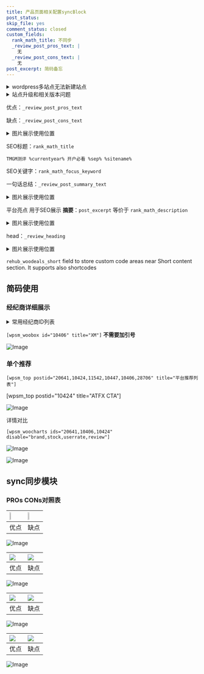 ```yaml
---
title: 产品页面相关配置syncBlock
post_status: 
skip_file: yes
comment_status: closed
custom_fields:
  rank_math_title: 不同步
  _review_post_pros_text: |
    无
  _review_post_cons_text: |
    无
post_excerpt: 简码备忘
---
```

<details><summary>wordpress多站点无法新建站点</summary>

<li>和报错需要清理cookies一样的原因</li>
<li>wp-config.php里面<code>define( 'SUBDOMAIN_INSTALL', false );//子域名安装</code></li>
<li>新建子站点是用<code>define( 'SUBDOMAIN_INSTALL', true);//子域名安装</code> 完成以后，改成<code>false</code></li>
</details>

<details><summary>站点升级和相关版本问题</summary>

<p>wordpress：5.9.9
woocommerce：7.5.1
出现问题的地方：主题选项里面>><strong>Product layout >>compact style</strong></p>
<p>如何出现没有用过的字段 导致无法保存。先导出配置 然后进行修改，后面再次恢复即可。</p>
<p>出现部分字段无法显示时，需要返回默认布局后，对产品进行保存就好了。</p>
<p></p>
</details>

优点：`_review_post_pros_text`

缺点：`_review_post_cons_text`

<details><summary>图片展示使用位置</summary>

<img src="https://prod-files-secure.s3.us-west-2.amazonaws.com/39ed1227-6d7d-4570-be36-9ccd4a2c4241/f51d3d83-55d4-4bdf-9604-f37ec77ab556/Untitled.png?X-Amz-Algorithm=AWS4-HMAC-SHA256&X-Amz-Content-Sha256=UNSIGNED-PAYLOAD&X-Amz-Credential=ASIAZI2LB466T6XTUAS7%2F20250525%2Fus-west-2%2Fs3%2Faws4_request&X-Amz-Date=20250525T045520Z&X-Amz-Expires=3600&X-Amz-Security-Token=IQoJb3JpZ2luX2VjEFwaCXVzLXdlc3QtMiJHMEUCIHGFgNE3%2FanOHTeUzpCH%2B2FrGkvnQXOtCOJJ0iy%2B%2FM2LAiEAsGsDfBhyQLYHIhmiRiisnRogDKw47YJGB5W%2FTLozYwMq%2FwMIJRAAGgw2Mzc0MjMxODM4MDUiDJynWL56jzt1mDILmircA%2FpBL%2BQD%2BhbeZri22nMo3qf70tg18XofM%2FVZbCzLyjupacV%2BXH9mH79QSqAvOZUaezXMCFj011QNEZv4Tf3nNsPVXeo8qyFBpVxF%2BClj4LRBfK%2BAXcoOjoMhwSEfuUrlE7eENmyofMCxN94jV%2FRr71XTEerlpMhuZM%2BEZ2sxew7%2FwYjVezfmzJtOIu0NLLMDOsdJlDwEBEOI56%2B1T98BzTrE4OzfEnqxwlyc76jSfbJHaHeCMUPI%2B7tNm5JvPAi8M%2BgTH5uMd9EqpPtfDkQBXY0JlCw%2B%2Fp4c92Vfr2dX2qjs2apW2OqtkstsFAUzOLocF0E4UlzZ1f9ch189%2BWU%2FV89aNLsaikLPSXoGGi5CRdRVINrzi8aEfl%2BjWyuqIb7MSwCUYzzNsrrUWj06Xx0bbhF6WiQ3kRLDNb9XOOvdMuhH%2Bs2c0a8vLFy4mgLiZVhmqKGFwGQ1%2FnrYH5LoXIU395ebD%2FPCRjm5Wi1irlx%2FVakC2H9HO0kSwNgZFM7HfIg3Z258h61Qn4O1wYk0GOVt6bNd6FrBfzEUVaYoHWrBVczfRCjYIFIFyIV5QA9E2zDHfOaLCZoIUzTimtDi14gboiX7jILW0rLqRVkChQNJ17d%2FJay5sabQRA2PcnLwMPufysEGOqUBQinc9xmwNYgH%2B3DJPe8fOmhSsvZG66laBZ1Jg2q7TheDJYl60ayfyAqk%2BPV4ZVj6zkR69RnPkg3o%2FCDuRBEs0%2FV119QexpreQgP%2Fcaozgi%2B4NuO5TFN7yOzaAb%2FxW6cEAIhDwe%2F%2FoaTArQZh3xji9t62EQ6MT5mrx8LuyT8SChQYoZFpmLRc1AeTB79qCKd%2FIQuFcE4hjugZ2OjAhaG%2BeC%2FJK6rY&X-Amz-Signature=66a489ff427c847459918623b67e48a2874f3ee9118249d74485ef422ee2aef5&X-Amz-SignedHeaders=host&x-id=GetObject" alt="Image">
</details>

SEO标题：`rank_math_title`

`TMGM测评 %currentyear% 开户必看 %sep% %sitename%`

SEO关键字：`rank_math_focus_keyword`

一句话总结：`_review_post_summary_text`

<details><summary>图片展示使用位置</summary>

<img src="https://prod-files-secure.s3.us-west-2.amazonaws.com/39ed1227-6d7d-4570-be36-9ccd4a2c4241/4b96a922-296c-4f4e-8630-d1c870cbce01/Untitled.png?X-Amz-Algorithm=AWS4-HMAC-SHA256&X-Amz-Content-Sha256=UNSIGNED-PAYLOAD&X-Amz-Credential=ASIAZI2LB466SMR4FFJA%2F20250525%2Fus-west-2%2Fs3%2Faws4_request&X-Amz-Date=20250525T045520Z&X-Amz-Expires=3600&X-Amz-Security-Token=IQoJb3JpZ2luX2VjEFwaCXVzLXdlc3QtMiJHMEUCIB91V8xmIH%2BeqwFicgNCXeR7vqvkv15s%2BYg7DQaXKV8EAiEAkwaRZ%2F0BooEnSTqsjeBMr%2BjfaL%2Bkj4ZPD2LyqN8iy7cq%2FwMIJRAAGgw2Mzc0MjMxODM4MDUiDDPcLee1Sdt4CzxDXyrcA2hjHUMGizNArQFE428xfheCxltIxlThuoFhteTc0FluKd8hvPwriRlrtr0zb%2BfYYmyRqLZtWf6i%2BKJ5SE%2BHfLs8vFGwt6ue35oGwrHQ7uhLD50HB0DLvLWgt1P6zwF1onNlZJlnBj1MceIiIukfSYj9UYDsp6eoMoqHPcL4LB8fmQmugXjc7G3Iy467Xwv29ivuBfZzjh65B3F4C74EkwdaVJJ7Dv1Vh%2B3UhzJWcAG9CXfGKD73pg97hR4bng9nHLHFnYSTmIg3QXLzUnPQ7wGkpN0CDLyhlf3e1RhpizJItX9am%2B1ObGZMs7AzcjagIOfCQsmgwXHXbK%2ByRjD8yJaopDrbm8aMprBgXCk5DydmOtOo8oijBkfIILCS05k9zeTbtFNytlHtqBLEGWkM5FiOSobWBfiSf%2FGeNoFgbGTeA69Da2SqdSMz0TdATBhNAWAbj0vdsL4mkyTt5%2FtVdVGDw8nIOS%2Fc1rLRneBKQqpxaz5iOpMPinjosyJd6%2FM0G%2BtACB7zbaxL9kUTPAhpA89FHdCfQGi9WmRlF97m8W0prq22WrlBAg9tPbMvFEpkKVZwkfjDdHgA0WpaCzNNFkn4ki5YBgasvLRlCq%2BV2XJLw3ddppJSETFCaTFcMJ6gysEGOqUB2HGRENETGjpu6SMd0yUI26PO1xeTTDWf%2FEiapN%2FvabFnva%2BuIax2k6fPuxTfJOQzTO1%2FNVeD%2BNArO9VawYaiDIrYiQvlaABxuq22vZgyby49egmkLfAGf60h1fgKPegm8a%2FXUJqtIrBGkgPNCdgq3lQUVrADn8fwDVNmpk5yLOXXfZvxKHgIWkd%2FJIDVz42nM799oSNNDjOaA2HVhg8Xlf8Y7IS7&X-Amz-Signature=ceb02e641c1418bf008530ec37bcf15f16853170fe01fbf7e569dfe0f9be2520&X-Amz-SignedHeaders=host&x-id=GetObject" alt="Image">
</details>

平台亮点 用于SEO展示 **摘要**：`post_excerpt`  等价于 `rank_math_description`

<details><summary>图片展示使用位置</summary>

<img src="https://prod-files-secure.s3.us-west-2.amazonaws.com/39ed1227-6d7d-4570-be36-9ccd4a2c4241/1ee11f63-b60a-4dfe-a7a7-d58ff23b5d88/Untitled.png?X-Amz-Algorithm=AWS4-HMAC-SHA256&X-Amz-Content-Sha256=UNSIGNED-PAYLOAD&X-Amz-Credential=ASIAZI2LB466VR2VW7OK%2F20250525%2Fus-west-2%2Fs3%2Faws4_request&X-Amz-Date=20250525T045520Z&X-Amz-Expires=3600&X-Amz-Security-Token=IQoJb3JpZ2luX2VjEFwaCXVzLXdlc3QtMiJHMEUCIQCspULNSVNlCsbKVteTSPtgPo0TekPkyodlbupO0CZcBwIgfpJlhCXivQAf9eohoq1puLx3p4yrj0OBp2A1HgpYSUYq%2FwMIJRAAGgw2Mzc0MjMxODM4MDUiDEV7PEe96tgb1OvsQircA7g8kFuGkqIlpn2aob2iSSko0l9cgC9vgK4R2lHrq8aXIPH65rVzYS%2F1vIyD4zyz0D3xDh6%2FV9TigP7LhkS%2B87P03fH%2Bh9nLqoEDTyUkMm8y8ZYnZSl%2BiRljdt8tV5BtcrKDvT3NZhFqP937%2FZAesRzNDk0jn7hAv6Mg9yA%2FouRe5sYg%2FxsysMFXiu77Fr%2BgcHQGUYQ%2FNXBRik%2BNY5sIMEuLU0dC9UWa5ZB2M4R7LPmLbH9m%2FJG9Esro9iFdIvoqFgMGNHH91Un%2Buz86Ow9H%2BTLn6F3%2BakRHPDXCyaq%2FuCR2als1ICwIdR6OLKbQFGIAcE3MINpd9OUnrh7zaTK1MRDyDrT2brSbOz9qgGp73eVYp7s%2BlRIPfZzdutzwenCdNiy4Eu%2Bq5GxRMXdAplRyShfh0HLkVSHxsjj1IznaaHEFH0NmjxCcDZKWllci7zGKQD4%2BwYpG0MPVDaaJHonrfwJGnurFPfwS2LIZAHuQBT6A%2FWdZhgEqLuQkN30XwKtNCzgtQcjEq8vxEzgSGVc2sSD8lu9va8tw7gF3v4XaHRpb447SkJAqiRGYOFhr7q%2B7xptXUOg%2FjqouIxOvIuva4ul%2FrSaA%2BDpVUBDjGXdKKgjDcMxigvxsO1gkfFi3MOmfysEGOqUBm3iI%2FX9nNLXFXocLCKGpzRmUPT2C7iDTAdn6H4Bmir3IcovcasjQl7rNUP3sIbuD%2Fl6ezcZyOx14xPO9YJ7Yn2RJcWTWzCIObY7bKkjaxawaea%2BeSqoPjm8PDdi3fJQiB6Ive8uqyfTLdoDUosy8l%2BcrmhB6MyKmbnbvRyb7Zfb%2FcPVJZzWhTrcekV%2B3%2B20%2FcIom0XQxz2mEXumbSqMUiGkBH5Yq&X-Amz-Signature=480fcae78c8d353166b736a320845b2dade6e13abd08fc8092ecebc3ec9c9536&X-Amz-SignedHeaders=host&x-id=GetObject" alt="Image">
<img src="https://prod-files-secure.s3.us-west-2.amazonaws.com/39ed1227-6d7d-4570-be36-9ccd4a2c4241/ad4118b5-78d8-4fbe-801e-3b29b5d99c01/Untitled.png?X-Amz-Algorithm=AWS4-HMAC-SHA256&X-Amz-Content-Sha256=UNSIGNED-PAYLOAD&X-Amz-Credential=ASIAZI2LB466VR2VW7OK%2F20250525%2Fus-west-2%2Fs3%2Faws4_request&X-Amz-Date=20250525T045520Z&X-Amz-Expires=3600&X-Amz-Security-Token=IQoJb3JpZ2luX2VjEFwaCXVzLXdlc3QtMiJHMEUCIQCspULNSVNlCsbKVteTSPtgPo0TekPkyodlbupO0CZcBwIgfpJlhCXivQAf9eohoq1puLx3p4yrj0OBp2A1HgpYSUYq%2FwMIJRAAGgw2Mzc0MjMxODM4MDUiDEV7PEe96tgb1OvsQircA7g8kFuGkqIlpn2aob2iSSko0l9cgC9vgK4R2lHrq8aXIPH65rVzYS%2F1vIyD4zyz0D3xDh6%2FV9TigP7LhkS%2B87P03fH%2Bh9nLqoEDTyUkMm8y8ZYnZSl%2BiRljdt8tV5BtcrKDvT3NZhFqP937%2FZAesRzNDk0jn7hAv6Mg9yA%2FouRe5sYg%2FxsysMFXiu77Fr%2BgcHQGUYQ%2FNXBRik%2BNY5sIMEuLU0dC9UWa5ZB2M4R7LPmLbH9m%2FJG9Esro9iFdIvoqFgMGNHH91Un%2Buz86Ow9H%2BTLn6F3%2BakRHPDXCyaq%2FuCR2als1ICwIdR6OLKbQFGIAcE3MINpd9OUnrh7zaTK1MRDyDrT2brSbOz9qgGp73eVYp7s%2BlRIPfZzdutzwenCdNiy4Eu%2Bq5GxRMXdAplRyShfh0HLkVSHxsjj1IznaaHEFH0NmjxCcDZKWllci7zGKQD4%2BwYpG0MPVDaaJHonrfwJGnurFPfwS2LIZAHuQBT6A%2FWdZhgEqLuQkN30XwKtNCzgtQcjEq8vxEzgSGVc2sSD8lu9va8tw7gF3v4XaHRpb447SkJAqiRGYOFhr7q%2B7xptXUOg%2FjqouIxOvIuva4ul%2FrSaA%2BDpVUBDjGXdKKgjDcMxigvxsO1gkfFi3MOmfysEGOqUBm3iI%2FX9nNLXFXocLCKGpzRmUPT2C7iDTAdn6H4Bmir3IcovcasjQl7rNUP3sIbuD%2Fl6ezcZyOx14xPO9YJ7Yn2RJcWTWzCIObY7bKkjaxawaea%2BeSqoPjm8PDdi3fJQiB6Ive8uqyfTLdoDUosy8l%2BcrmhB6MyKmbnbvRyb7Zfb%2FcPVJZzWhTrcekV%2B3%2B20%2FcIom0XQxz2mEXumbSqMUiGkBH5Yq&X-Amz-Signature=a8a58cac51f185a344d95f7828bf51fb306f2cbcc1468a6201847fa12a74d06b&X-Amz-SignedHeaders=host&x-id=GetObject" alt="Image">
<img src="https://prod-files-secure.s3.us-west-2.amazonaws.com/39ed1227-6d7d-4570-be36-9ccd4a2c4241/a38cf7c9-a79c-4b64-9e94-13589fe0758b/Untitled.png?X-Amz-Algorithm=AWS4-HMAC-SHA256&X-Amz-Content-Sha256=UNSIGNED-PAYLOAD&X-Amz-Credential=ASIAZI2LB466VR2VW7OK%2F20250525%2Fus-west-2%2Fs3%2Faws4_request&X-Amz-Date=20250525T045520Z&X-Amz-Expires=3600&X-Amz-Security-Token=IQoJb3JpZ2luX2VjEFwaCXVzLXdlc3QtMiJHMEUCIQCspULNSVNlCsbKVteTSPtgPo0TekPkyodlbupO0CZcBwIgfpJlhCXivQAf9eohoq1puLx3p4yrj0OBp2A1HgpYSUYq%2FwMIJRAAGgw2Mzc0MjMxODM4MDUiDEV7PEe96tgb1OvsQircA7g8kFuGkqIlpn2aob2iSSko0l9cgC9vgK4R2lHrq8aXIPH65rVzYS%2F1vIyD4zyz0D3xDh6%2FV9TigP7LhkS%2B87P03fH%2Bh9nLqoEDTyUkMm8y8ZYnZSl%2BiRljdt8tV5BtcrKDvT3NZhFqP937%2FZAesRzNDk0jn7hAv6Mg9yA%2FouRe5sYg%2FxsysMFXiu77Fr%2BgcHQGUYQ%2FNXBRik%2BNY5sIMEuLU0dC9UWa5ZB2M4R7LPmLbH9m%2FJG9Esro9iFdIvoqFgMGNHH91Un%2Buz86Ow9H%2BTLn6F3%2BakRHPDXCyaq%2FuCR2als1ICwIdR6OLKbQFGIAcE3MINpd9OUnrh7zaTK1MRDyDrT2brSbOz9qgGp73eVYp7s%2BlRIPfZzdutzwenCdNiy4Eu%2Bq5GxRMXdAplRyShfh0HLkVSHxsjj1IznaaHEFH0NmjxCcDZKWllci7zGKQD4%2BwYpG0MPVDaaJHonrfwJGnurFPfwS2LIZAHuQBT6A%2FWdZhgEqLuQkN30XwKtNCzgtQcjEq8vxEzgSGVc2sSD8lu9va8tw7gF3v4XaHRpb447SkJAqiRGYOFhr7q%2B7xptXUOg%2FjqouIxOvIuva4ul%2FrSaA%2BDpVUBDjGXdKKgjDcMxigvxsO1gkfFi3MOmfysEGOqUBm3iI%2FX9nNLXFXocLCKGpzRmUPT2C7iDTAdn6H4Bmir3IcovcasjQl7rNUP3sIbuD%2Fl6ezcZyOx14xPO9YJ7Yn2RJcWTWzCIObY7bKkjaxawaea%2BeSqoPjm8PDdi3fJQiB6Ive8uqyfTLdoDUosy8l%2BcrmhB6MyKmbnbvRyb7Zfb%2FcPVJZzWhTrcekV%2B3%2B20%2FcIom0XQxz2mEXumbSqMUiGkBH5Yq&X-Amz-Signature=ec77c9c512dd6b8cf9f15ac9ebcffe271e3217dd7781d8ecbe3114f23cafa5d0&X-Amz-SignedHeaders=host&x-id=GetObject" alt="Image">
<img src="https://prod-files-secure.s3.us-west-2.amazonaws.com/39ed1227-6d7d-4570-be36-9ccd4a2c4241/7da6fc1e-d2ac-42ae-8c75-cb5749aa18f6/Untitled.png?X-Amz-Algorithm=AWS4-HMAC-SHA256&X-Amz-Content-Sha256=UNSIGNED-PAYLOAD&X-Amz-Credential=ASIAZI2LB466VR2VW7OK%2F20250525%2Fus-west-2%2Fs3%2Faws4_request&X-Amz-Date=20250525T045520Z&X-Amz-Expires=3600&X-Amz-Security-Token=IQoJb3JpZ2luX2VjEFwaCXVzLXdlc3QtMiJHMEUCIQCspULNSVNlCsbKVteTSPtgPo0TekPkyodlbupO0CZcBwIgfpJlhCXivQAf9eohoq1puLx3p4yrj0OBp2A1HgpYSUYq%2FwMIJRAAGgw2Mzc0MjMxODM4MDUiDEV7PEe96tgb1OvsQircA7g8kFuGkqIlpn2aob2iSSko0l9cgC9vgK4R2lHrq8aXIPH65rVzYS%2F1vIyD4zyz0D3xDh6%2FV9TigP7LhkS%2B87P03fH%2Bh9nLqoEDTyUkMm8y8ZYnZSl%2BiRljdt8tV5BtcrKDvT3NZhFqP937%2FZAesRzNDk0jn7hAv6Mg9yA%2FouRe5sYg%2FxsysMFXiu77Fr%2BgcHQGUYQ%2FNXBRik%2BNY5sIMEuLU0dC9UWa5ZB2M4R7LPmLbH9m%2FJG9Esro9iFdIvoqFgMGNHH91Un%2Buz86Ow9H%2BTLn6F3%2BakRHPDXCyaq%2FuCR2als1ICwIdR6OLKbQFGIAcE3MINpd9OUnrh7zaTK1MRDyDrT2brSbOz9qgGp73eVYp7s%2BlRIPfZzdutzwenCdNiy4Eu%2Bq5GxRMXdAplRyShfh0HLkVSHxsjj1IznaaHEFH0NmjxCcDZKWllci7zGKQD4%2BwYpG0MPVDaaJHonrfwJGnurFPfwS2LIZAHuQBT6A%2FWdZhgEqLuQkN30XwKtNCzgtQcjEq8vxEzgSGVc2sSD8lu9va8tw7gF3v4XaHRpb447SkJAqiRGYOFhr7q%2B7xptXUOg%2FjqouIxOvIuva4ul%2FrSaA%2BDpVUBDjGXdKKgjDcMxigvxsO1gkfFi3MOmfysEGOqUBm3iI%2FX9nNLXFXocLCKGpzRmUPT2C7iDTAdn6H4Bmir3IcovcasjQl7rNUP3sIbuD%2Fl6ezcZyOx14xPO9YJ7Yn2RJcWTWzCIObY7bKkjaxawaea%2BeSqoPjm8PDdi3fJQiB6Ive8uqyfTLdoDUosy8l%2BcrmhB6MyKmbnbvRyb7Zfb%2FcPVJZzWhTrcekV%2B3%2B20%2FcIom0XQxz2mEXumbSqMUiGkBH5Yq&X-Amz-Signature=114da6ca7790a688575c7cc6b02c66a44da464b7723f0fe12e60d0782696649c&X-Amz-SignedHeaders=host&x-id=GetObject" alt="Image">
<img src="https://prod-files-secure.s3.us-west-2.amazonaws.com/39ed1227-6d7d-4570-be36-9ccd4a2c4241/7e97f40a-eaee-47f5-b2f9-475f96808fa7/Untitled.png?X-Amz-Algorithm=AWS4-HMAC-SHA256&X-Amz-Content-Sha256=UNSIGNED-PAYLOAD&X-Amz-Credential=ASIAZI2LB466VR2VW7OK%2F20250525%2Fus-west-2%2Fs3%2Faws4_request&X-Amz-Date=20250525T045520Z&X-Amz-Expires=3600&X-Amz-Security-Token=IQoJb3JpZ2luX2VjEFwaCXVzLXdlc3QtMiJHMEUCIQCspULNSVNlCsbKVteTSPtgPo0TekPkyodlbupO0CZcBwIgfpJlhCXivQAf9eohoq1puLx3p4yrj0OBp2A1HgpYSUYq%2FwMIJRAAGgw2Mzc0MjMxODM4MDUiDEV7PEe96tgb1OvsQircA7g8kFuGkqIlpn2aob2iSSko0l9cgC9vgK4R2lHrq8aXIPH65rVzYS%2F1vIyD4zyz0D3xDh6%2FV9TigP7LhkS%2B87P03fH%2Bh9nLqoEDTyUkMm8y8ZYnZSl%2BiRljdt8tV5BtcrKDvT3NZhFqP937%2FZAesRzNDk0jn7hAv6Mg9yA%2FouRe5sYg%2FxsysMFXiu77Fr%2BgcHQGUYQ%2FNXBRik%2BNY5sIMEuLU0dC9UWa5ZB2M4R7LPmLbH9m%2FJG9Esro9iFdIvoqFgMGNHH91Un%2Buz86Ow9H%2BTLn6F3%2BakRHPDXCyaq%2FuCR2als1ICwIdR6OLKbQFGIAcE3MINpd9OUnrh7zaTK1MRDyDrT2brSbOz9qgGp73eVYp7s%2BlRIPfZzdutzwenCdNiy4Eu%2Bq5GxRMXdAplRyShfh0HLkVSHxsjj1IznaaHEFH0NmjxCcDZKWllci7zGKQD4%2BwYpG0MPVDaaJHonrfwJGnurFPfwS2LIZAHuQBT6A%2FWdZhgEqLuQkN30XwKtNCzgtQcjEq8vxEzgSGVc2sSD8lu9va8tw7gF3v4XaHRpb447SkJAqiRGYOFhr7q%2B7xptXUOg%2FjqouIxOvIuva4ul%2FrSaA%2BDpVUBDjGXdKKgjDcMxigvxsO1gkfFi3MOmfysEGOqUBm3iI%2FX9nNLXFXocLCKGpzRmUPT2C7iDTAdn6H4Bmir3IcovcasjQl7rNUP3sIbuD%2Fl6ezcZyOx14xPO9YJ7Yn2RJcWTWzCIObY7bKkjaxawaea%2BeSqoPjm8PDdi3fJQiB6Ive8uqyfTLdoDUosy8l%2BcrmhB6MyKmbnbvRyb7Zfb%2FcPVJZzWhTrcekV%2B3%2B20%2FcIom0XQxz2mEXumbSqMUiGkBH5Yq&X-Amz-Signature=b47d5b811242c70100e5e8dfa5f0886f143a553f455fae680691330985416ca7&X-Amz-SignedHeaders=host&x-id=GetObject" alt="Image">
</details>

head：`_review_heading`

<details><summary>图片展示使用位置</summary>

<img src="https://prod-files-secure.s3.us-west-2.amazonaws.com/39ed1227-6d7d-4570-be36-9ccd4a2c4241/3a4650ad-9887-415c-889a-edd51fa54f27/Untitled.png?X-Amz-Algorithm=AWS4-HMAC-SHA256&X-Amz-Content-Sha256=UNSIGNED-PAYLOAD&X-Amz-Credential=ASIAZI2LB466443335BX%2F20250525%2Fus-west-2%2Fs3%2Faws4_request&X-Amz-Date=20250525T045520Z&X-Amz-Expires=3600&X-Amz-Security-Token=IQoJb3JpZ2luX2VjEFwaCXVzLXdlc3QtMiJIMEYCIQCDyCOFrFu7o7AgRv%2FQAJWq%2FLMPFjHMLU0QYZOaWgJutAIhAP%2BDXV5ZRio%2BYvvIDQIgV593r8P4Cit6dkKZCTaD5W0nKv8DCCUQABoMNjM3NDIzMTgzODA1IgyW%2FYdLHkqAdtMKRGIq3ANirQO1iZpxQWPnW2XyCph1mA0mWtBPd6j0a5NxpBSguoNSUGCNXCgTdf5PrZBDsrrX5EYFyuF6M6ACS2X7y%2FSS%2BC6oOqyFwvo2ogfIetaMLUXL238KwoeBE7iih1R8fuSOC%2FiaJXi%2BS2EY8uke1mXk3PqWReURUhlx58XfB%2BN2H8GM0ht1Iy0kcxMz6%2BLfq80HSEDRdSxQ1XKwiUtDhm5LG36AOx6FZDb1kncMyldCzgvk9QnCvlLnbwFDWtTKazNXJN3d73vwLNnhNfu7oSkHRXc6Af58Ts4uQP4NVdBTHiyfpxeyAuarfKAEbp6UZdu2yOGkJ7Xb2eH7wkZ%2FdEWhgsRYiTsRMeO1RA8ViztIzuX0E3B%2BX0MLJgJJ23ctHFzjW%2Brtwxu5s1ahfH1Twz3VqIZ0EbCYeiMYn7YxZ5B%2FK4NTTEcfedSyJWx4a7vQVqYFrWlxTN0qAB24NaBboKUrlOlrBKjpob%2Fing24yPSH%2BkBzkCi%2FMMPJQYZOHucT0LK5tDwOHs2CDtyKvYHFMLETFOVc%2FTx5jfxkuw7BLA3BhRwncO3xwAKrteY73kBFMO0troRGUwk1g9RL3gF98SA7sQlWqbEFgSHdClOlIa4UVoZouETYTj%2BUjW5hmzDfn8rBBjqkASF8EyKUsEZLWrqBtWv%2FxOO99xLStjCXm%2FBnv7vUfnLKiJD7A2fb8SYjC63DCfbGx0h%2FHxnJMQ5kwtWPLFCTiU5ILqURdJemv5rw%2F8iIzfQXBYhe1qkxoHg0485coJANx2uxtKRB2gDz6jZzthijMPElyD8MAUXKJcwp4Ddybir2USM4YMnPXWk5L%2BLKtYAHrEM8qyANlDB6IEEepbAZcEDfuETW&X-Amz-Signature=29456019f17f6dd8c81abac8263da48e508af14fe0384ebe23f2b2e7c3bc9ba0&X-Amz-SignedHeaders=host&x-id=GetObject" alt="Image">
</details>

`rehub_woodeals_short`	field to store custom code areas near Short content section. It supports also shortcodes



## 简码使用

### 经纪商详细展示

<details><summary>常用经纪商ID列表</summary>

<pre><code class="php">嘉盛 ===> 20641  [wpsm_woobox id="20641" title="嘉盛"]
易信easymarkets ===> 11542  [wpsm_woobox id="11542" title="易信easymarkets"]
ATFX外汇 ===> 10424  [wpsm_woobox id="10424" title="ATFX"]
XM ===> 10406  [wpsm_woobox id="10406" title="XM"]
TMGM ===> 29622  [wpsm_woobox id="29622" title="TMGM"]
HYCM ===> 10447  [wpsm_woobox id="10447" title="HYCM"]
fpmarkets澳福外汇 ===> 20639  [wpsm_woobox id="20639" title="fpmarkets澳福外汇"]</code></pre>
</details>

`[wpsm_woobox id="10406" title="XM"]` **不需要加引号**

![Image](https://prod-files-secure.s3.us-west-2.amazonaws.com/39ed1227-6d7d-4570-be36-9ccd4a2c4241/4f898f9d-0fa7-4e43-acd3-ac6bc7be575a/Untitled.png?X-Amz-Algorithm=AWS4-HMAC-SHA256&X-Amz-Content-Sha256=UNSIGNED-PAYLOAD&X-Amz-Credential=ASIAZI2LB4662RFEO3DW%2F20250525%2Fus-west-2%2Fs3%2Faws4_request&X-Amz-Date=20250525T045519Z&X-Amz-Expires=3600&X-Amz-Security-Token=IQoJb3JpZ2luX2VjEFwaCXVzLXdlc3QtMiJHMEUCIHhrPpxKByn5%2FG2qF%2FfZA61kwafSRVb9CUY3X%2BbbJtKcAiEA86BqdrBXKzK6EovXCtoFI2Y4%2BGPlmcOtBhyqiY%2BSS88q%2FwMIJRAAGgw2Mzc0MjMxODM4MDUiDHBFSSvn34B6l3p8qCrcA6JWgZhraJqQ7Td4RY3JZHAfrUXhyhixmBW5CF57uEuHAOANvsb7eUa0or8hZ%2BLcTMRhQtixf7MAZzynfvWzsGN9QdCFD65uUMWjzHYeMWrUCzJCylj8MHRY4h%2BDbVMQgEmi%2B%2Bcy%2BEt18FNUevF%2FO0ESTf8NZxP2HEkGhqinYsMr4o7evZVz4qVjL%2BGiXiPulNkLYHSmL6RtTZWj4x%2BQ1gBafPP3UUPAkQg0VTEq9EszqZBTCWQrqKbgSP%2BQhyuX0TgJJMoQHd9EHBHIjJzhLwmazI745qemc9x4lnN2VMyVvF%2FOvJ8JXf0b1sS9r96VqkkaeXwZYiObIXB9gn417oUzM%2B9x5%2FezYY2ysOdWXuvE5ErxjTSeHXLmMblmOKtpOtjG4URSJqvEewdgH72vnBWaqIdqEor%2Fb%2FbSmIIIgDdD2zMW%2FCX0dc8UOziYT%2FDreK1SOQf4LVHyE8YgVFk4mi8p9ve2XX8A7C4W4O2z6Dp2w9ChcIQyx2aKK5vVYWNcfbF8Auqh6yqz6%2FT4R%2BL88Gd4HJs099DZpTc6h10hgSS6IU21F1zFCeT2jZqXyNySj7yWgcwqfQgTR2IkCXrMNurL0XAsO4qSXpaYuK0dwNBfTu361lulCtSA6AOVMOyfysEGOqUBegmqKkUoc0wLrepXF2Lr0lnrR5HJk0ZzkSimNflxbB0eiMtdAxCpfFKrztVJvI9m1YK70iKzHzc%2BgDxGrHHRewBenBOLyWrLBX3nQ7Scm%2FQvfBFy%2BeTKFy9G1pg7UfdhGL5f7MXQgSBF9yrglkjhcERPSyk9FBkMxwdYAWnm5B3AKHewGwaUzIRNHGpr2mfgxMFwGpxtCBPVRkHAVBgEH7gPb4qC&X-Amz-Signature=4ecd5499ff998023749c537265329a626163692b530579bd075c46e4a56c7664&X-Amz-SignedHeaders=host&x-id=GetObject)

### 单个推荐
`[wpsm_top postid="20641,10424,11542,10447,10406,28706" title="平台推荐列表"]`

[wpsm_top postid="10424" title="ATFX CTA"]

![Image](https://prod-files-secure.s3.us-west-2.amazonaws.com/39ed1227-6d7d-4570-be36-9ccd4a2c4241/5ac620dc-51a8-48b6-b55d-91f47299193c/Untitled.png?X-Amz-Algorithm=AWS4-HMAC-SHA256&X-Amz-Content-Sha256=UNSIGNED-PAYLOAD&X-Amz-Credential=ASIAZI2LB4662RFEO3DW%2F20250525%2Fus-west-2%2Fs3%2Faws4_request&X-Amz-Date=20250525T045519Z&X-Amz-Expires=3600&X-Amz-Security-Token=IQoJb3JpZ2luX2VjEFwaCXVzLXdlc3QtMiJHMEUCIHhrPpxKByn5%2FG2qF%2FfZA61kwafSRVb9CUY3X%2BbbJtKcAiEA86BqdrBXKzK6EovXCtoFI2Y4%2BGPlmcOtBhyqiY%2BSS88q%2FwMIJRAAGgw2Mzc0MjMxODM4MDUiDHBFSSvn34B6l3p8qCrcA6JWgZhraJqQ7Td4RY3JZHAfrUXhyhixmBW5CF57uEuHAOANvsb7eUa0or8hZ%2BLcTMRhQtixf7MAZzynfvWzsGN9QdCFD65uUMWjzHYeMWrUCzJCylj8MHRY4h%2BDbVMQgEmi%2B%2Bcy%2BEt18FNUevF%2FO0ESTf8NZxP2HEkGhqinYsMr4o7evZVz4qVjL%2BGiXiPulNkLYHSmL6RtTZWj4x%2BQ1gBafPP3UUPAkQg0VTEq9EszqZBTCWQrqKbgSP%2BQhyuX0TgJJMoQHd9EHBHIjJzhLwmazI745qemc9x4lnN2VMyVvF%2FOvJ8JXf0b1sS9r96VqkkaeXwZYiObIXB9gn417oUzM%2B9x5%2FezYY2ysOdWXuvE5ErxjTSeHXLmMblmOKtpOtjG4URSJqvEewdgH72vnBWaqIdqEor%2Fb%2FbSmIIIgDdD2zMW%2FCX0dc8UOziYT%2FDreK1SOQf4LVHyE8YgVFk4mi8p9ve2XX8A7C4W4O2z6Dp2w9ChcIQyx2aKK5vVYWNcfbF8Auqh6yqz6%2FT4R%2BL88Gd4HJs099DZpTc6h10hgSS6IU21F1zFCeT2jZqXyNySj7yWgcwqfQgTR2IkCXrMNurL0XAsO4qSXpaYuK0dwNBfTu361lulCtSA6AOVMOyfysEGOqUBegmqKkUoc0wLrepXF2Lr0lnrR5HJk0ZzkSimNflxbB0eiMtdAxCpfFKrztVJvI9m1YK70iKzHzc%2BgDxGrHHRewBenBOLyWrLBX3nQ7Scm%2FQvfBFy%2BeTKFy9G1pg7UfdhGL5f7MXQgSBF9yrglkjhcERPSyk9FBkMxwdYAWnm5B3AKHewGwaUzIRNHGpr2mfgxMFwGpxtCBPVRkHAVBgEH7gPb4qC&X-Amz-Signature=5b30ec21081131cadfc6b2726c4bc6521dd874881bfe4e6533647499b99db757&X-Amz-SignedHeaders=host&x-id=GetObject)

详情对比

`[wpsm_woocharts ids="20641,10406,10424" disable="brand,stock,userrate,review"]`

![Image](https://prod-files-secure.s3.us-west-2.amazonaws.com/39ed1227-6d7d-4570-be36-9ccd4a2c4241/bf3ba45f-b9f3-4295-8aef-b4a495fd25f4/Untitled.png?X-Amz-Algorithm=AWS4-HMAC-SHA256&X-Amz-Content-Sha256=UNSIGNED-PAYLOAD&X-Amz-Credential=ASIAZI2LB4662RFEO3DW%2F20250525%2Fus-west-2%2Fs3%2Faws4_request&X-Amz-Date=20250525T045519Z&X-Amz-Expires=3600&X-Amz-Security-Token=IQoJb3JpZ2luX2VjEFwaCXVzLXdlc3QtMiJHMEUCIHhrPpxKByn5%2FG2qF%2FfZA61kwafSRVb9CUY3X%2BbbJtKcAiEA86BqdrBXKzK6EovXCtoFI2Y4%2BGPlmcOtBhyqiY%2BSS88q%2FwMIJRAAGgw2Mzc0MjMxODM4MDUiDHBFSSvn34B6l3p8qCrcA6JWgZhraJqQ7Td4RY3JZHAfrUXhyhixmBW5CF57uEuHAOANvsb7eUa0or8hZ%2BLcTMRhQtixf7MAZzynfvWzsGN9QdCFD65uUMWjzHYeMWrUCzJCylj8MHRY4h%2BDbVMQgEmi%2B%2Bcy%2BEt18FNUevF%2FO0ESTf8NZxP2HEkGhqinYsMr4o7evZVz4qVjL%2BGiXiPulNkLYHSmL6RtTZWj4x%2BQ1gBafPP3UUPAkQg0VTEq9EszqZBTCWQrqKbgSP%2BQhyuX0TgJJMoQHd9EHBHIjJzhLwmazI745qemc9x4lnN2VMyVvF%2FOvJ8JXf0b1sS9r96VqkkaeXwZYiObIXB9gn417oUzM%2B9x5%2FezYY2ysOdWXuvE5ErxjTSeHXLmMblmOKtpOtjG4URSJqvEewdgH72vnBWaqIdqEor%2Fb%2FbSmIIIgDdD2zMW%2FCX0dc8UOziYT%2FDreK1SOQf4LVHyE8YgVFk4mi8p9ve2XX8A7C4W4O2z6Dp2w9ChcIQyx2aKK5vVYWNcfbF8Auqh6yqz6%2FT4R%2BL88Gd4HJs099DZpTc6h10hgSS6IU21F1zFCeT2jZqXyNySj7yWgcwqfQgTR2IkCXrMNurL0XAsO4qSXpaYuK0dwNBfTu361lulCtSA6AOVMOyfysEGOqUBegmqKkUoc0wLrepXF2Lr0lnrR5HJk0ZzkSimNflxbB0eiMtdAxCpfFKrztVJvI9m1YK70iKzHzc%2BgDxGrHHRewBenBOLyWrLBX3nQ7Scm%2FQvfBFy%2BeTKFy9G1pg7UfdhGL5f7MXQgSBF9yrglkjhcERPSyk9FBkMxwdYAWnm5B3AKHewGwaUzIRNHGpr2mfgxMFwGpxtCBPVRkHAVBgEH7gPb4qC&X-Amz-Signature=5b1437b7d5863632ea5433fde74f7d81ae31cff11c08e059a5faf8d3d2f6e354&X-Amz-SignedHeaders=host&x-id=GetObject)

![Image](https://prod-files-secure.s3.us-west-2.amazonaws.com/39ed1227-6d7d-4570-be36-9ccd4a2c4241/30bc56ef-f383-4b48-9768-2ebc9e436ec0/Untitled.png?X-Amz-Algorithm=AWS4-HMAC-SHA256&X-Amz-Content-Sha256=UNSIGNED-PAYLOAD&X-Amz-Credential=ASIAZI2LB4662RFEO3DW%2F20250525%2Fus-west-2%2Fs3%2Faws4_request&X-Amz-Date=20250525T045519Z&X-Amz-Expires=3600&X-Amz-Security-Token=IQoJb3JpZ2luX2VjEFwaCXVzLXdlc3QtMiJHMEUCIHhrPpxKByn5%2FG2qF%2FfZA61kwafSRVb9CUY3X%2BbbJtKcAiEA86BqdrBXKzK6EovXCtoFI2Y4%2BGPlmcOtBhyqiY%2BSS88q%2FwMIJRAAGgw2Mzc0MjMxODM4MDUiDHBFSSvn34B6l3p8qCrcA6JWgZhraJqQ7Td4RY3JZHAfrUXhyhixmBW5CF57uEuHAOANvsb7eUa0or8hZ%2BLcTMRhQtixf7MAZzynfvWzsGN9QdCFD65uUMWjzHYeMWrUCzJCylj8MHRY4h%2BDbVMQgEmi%2B%2Bcy%2BEt18FNUevF%2FO0ESTf8NZxP2HEkGhqinYsMr4o7evZVz4qVjL%2BGiXiPulNkLYHSmL6RtTZWj4x%2BQ1gBafPP3UUPAkQg0VTEq9EszqZBTCWQrqKbgSP%2BQhyuX0TgJJMoQHd9EHBHIjJzhLwmazI745qemc9x4lnN2VMyVvF%2FOvJ8JXf0b1sS9r96VqkkaeXwZYiObIXB9gn417oUzM%2B9x5%2FezYY2ysOdWXuvE5ErxjTSeHXLmMblmOKtpOtjG4URSJqvEewdgH72vnBWaqIdqEor%2Fb%2FbSmIIIgDdD2zMW%2FCX0dc8UOziYT%2FDreK1SOQf4LVHyE8YgVFk4mi8p9ve2XX8A7C4W4O2z6Dp2w9ChcIQyx2aKK5vVYWNcfbF8Auqh6yqz6%2FT4R%2BL88Gd4HJs099DZpTc6h10hgSS6IU21F1zFCeT2jZqXyNySj7yWgcwqfQgTR2IkCXrMNurL0XAsO4qSXpaYuK0dwNBfTu361lulCtSA6AOVMOyfysEGOqUBegmqKkUoc0wLrepXF2Lr0lnrR5HJk0ZzkSimNflxbB0eiMtdAxCpfFKrztVJvI9m1YK70iKzHzc%2BgDxGrHHRewBenBOLyWrLBX3nQ7Scm%2FQvfBFy%2BeTKFy9G1pg7UfdhGL5f7MXQgSBF9yrglkjhcERPSyk9FBkMxwdYAWnm5B3AKHewGwaUzIRNHGpr2mfgxMFwGpxtCBPVRkHAVBgEH7gPb4qC&X-Amz-Signature=f45a84fad648dea4417b12bdf71550871953ff6bdd1de8a67507726100c53ca3&X-Amz-SignedHeaders=host&x-id=GetObject)

## sync同步模块

### PROs CONs对照表

| <img src="https://cdn.ifttt.fun/gh/jarlin8/OSS@main/icons/customize/pros.svg" height="auto" width="37.3%"> | <img src="https://cdn.ifttt.fun/gh/jarlin8/OSS@main/icons/customize/cons.svg" height="auto" width="28.8%"> |
| :--- | :--- |
| 优点 | 缺点 |

![Image](https://prod-files-secure.s3.us-west-2.amazonaws.com/39ed1227-6d7d-4570-be36-9ccd4a2c4241/8742b755-dfb5-4004-9a5f-d6e561664bd8/Untitled.png?X-Amz-Algorithm=AWS4-HMAC-SHA256&X-Amz-Content-Sha256=UNSIGNED-PAYLOAD&X-Amz-Credential=ASIAZI2LB4662RFEO3DW%2F20250525%2Fus-west-2%2Fs3%2Faws4_request&X-Amz-Date=20250525T045519Z&X-Amz-Expires=3600&X-Amz-Security-Token=IQoJb3JpZ2luX2VjEFwaCXVzLXdlc3QtMiJHMEUCIHhrPpxKByn5%2FG2qF%2FfZA61kwafSRVb9CUY3X%2BbbJtKcAiEA86BqdrBXKzK6EovXCtoFI2Y4%2BGPlmcOtBhyqiY%2BSS88q%2FwMIJRAAGgw2Mzc0MjMxODM4MDUiDHBFSSvn34B6l3p8qCrcA6JWgZhraJqQ7Td4RY3JZHAfrUXhyhixmBW5CF57uEuHAOANvsb7eUa0or8hZ%2BLcTMRhQtixf7MAZzynfvWzsGN9QdCFD65uUMWjzHYeMWrUCzJCylj8MHRY4h%2BDbVMQgEmi%2B%2Bcy%2BEt18FNUevF%2FO0ESTf8NZxP2HEkGhqinYsMr4o7evZVz4qVjL%2BGiXiPulNkLYHSmL6RtTZWj4x%2BQ1gBafPP3UUPAkQg0VTEq9EszqZBTCWQrqKbgSP%2BQhyuX0TgJJMoQHd9EHBHIjJzhLwmazI745qemc9x4lnN2VMyVvF%2FOvJ8JXf0b1sS9r96VqkkaeXwZYiObIXB9gn417oUzM%2B9x5%2FezYY2ysOdWXuvE5ErxjTSeHXLmMblmOKtpOtjG4URSJqvEewdgH72vnBWaqIdqEor%2Fb%2FbSmIIIgDdD2zMW%2FCX0dc8UOziYT%2FDreK1SOQf4LVHyE8YgVFk4mi8p9ve2XX8A7C4W4O2z6Dp2w9ChcIQyx2aKK5vVYWNcfbF8Auqh6yqz6%2FT4R%2BL88Gd4HJs099DZpTc6h10hgSS6IU21F1zFCeT2jZqXyNySj7yWgcwqfQgTR2IkCXrMNurL0XAsO4qSXpaYuK0dwNBfTu361lulCtSA6AOVMOyfysEGOqUBegmqKkUoc0wLrepXF2Lr0lnrR5HJk0ZzkSimNflxbB0eiMtdAxCpfFKrztVJvI9m1YK70iKzHzc%2BgDxGrHHRewBenBOLyWrLBX3nQ7Scm%2FQvfBFy%2BeTKFy9G1pg7UfdhGL5f7MXQgSBF9yrglkjhcERPSyk9FBkMxwdYAWnm5B3AKHewGwaUzIRNHGpr2mfgxMFwGpxtCBPVRkHAVBgEH7gPb4qC&X-Amz-Signature=fc42ae8c5ef6a74a83d55a32b0bc248f8f754e3f7324e77bb047e7109291b839&X-Amz-SignedHeaders=host&x-id=GetObject)

| <img src="https://cdn.ifttt.fun/gh/jarlin8/OSS@main/icons/customize/pros1.svg" height="auto"> | <img src="https://cdn.ifttt.fun/gh/jarlin8/OSS@main/icons/customize/cons1.svg" height="auto"> |
| :--- | :--- |
| 优点 | 缺点 |

![Image](https://prod-files-secure.s3.us-west-2.amazonaws.com/39ed1227-6d7d-4570-be36-9ccd4a2c4241/806358f8-c9c4-4e17-bb35-c6c76a5397a5/Untitled.png?X-Amz-Algorithm=AWS4-HMAC-SHA256&X-Amz-Content-Sha256=UNSIGNED-PAYLOAD&X-Amz-Credential=ASIAZI2LB4662RFEO3DW%2F20250525%2Fus-west-2%2Fs3%2Faws4_request&X-Amz-Date=20250525T045519Z&X-Amz-Expires=3600&X-Amz-Security-Token=IQoJb3JpZ2luX2VjEFwaCXVzLXdlc3QtMiJHMEUCIHhrPpxKByn5%2FG2qF%2FfZA61kwafSRVb9CUY3X%2BbbJtKcAiEA86BqdrBXKzK6EovXCtoFI2Y4%2BGPlmcOtBhyqiY%2BSS88q%2FwMIJRAAGgw2Mzc0MjMxODM4MDUiDHBFSSvn34B6l3p8qCrcA6JWgZhraJqQ7Td4RY3JZHAfrUXhyhixmBW5CF57uEuHAOANvsb7eUa0or8hZ%2BLcTMRhQtixf7MAZzynfvWzsGN9QdCFD65uUMWjzHYeMWrUCzJCylj8MHRY4h%2BDbVMQgEmi%2B%2Bcy%2BEt18FNUevF%2FO0ESTf8NZxP2HEkGhqinYsMr4o7evZVz4qVjL%2BGiXiPulNkLYHSmL6RtTZWj4x%2BQ1gBafPP3UUPAkQg0VTEq9EszqZBTCWQrqKbgSP%2BQhyuX0TgJJMoQHd9EHBHIjJzhLwmazI745qemc9x4lnN2VMyVvF%2FOvJ8JXf0b1sS9r96VqkkaeXwZYiObIXB9gn417oUzM%2B9x5%2FezYY2ysOdWXuvE5ErxjTSeHXLmMblmOKtpOtjG4URSJqvEewdgH72vnBWaqIdqEor%2Fb%2FbSmIIIgDdD2zMW%2FCX0dc8UOziYT%2FDreK1SOQf4LVHyE8YgVFk4mi8p9ve2XX8A7C4W4O2z6Dp2w9ChcIQyx2aKK5vVYWNcfbF8Auqh6yqz6%2FT4R%2BL88Gd4HJs099DZpTc6h10hgSS6IU21F1zFCeT2jZqXyNySj7yWgcwqfQgTR2IkCXrMNurL0XAsO4qSXpaYuK0dwNBfTu361lulCtSA6AOVMOyfysEGOqUBegmqKkUoc0wLrepXF2Lr0lnrR5HJk0ZzkSimNflxbB0eiMtdAxCpfFKrztVJvI9m1YK70iKzHzc%2BgDxGrHHRewBenBOLyWrLBX3nQ7Scm%2FQvfBFy%2BeTKFy9G1pg7UfdhGL5f7MXQgSBF9yrglkjhcERPSyk9FBkMxwdYAWnm5B3AKHewGwaUzIRNHGpr2mfgxMFwGpxtCBPVRkHAVBgEH7gPb4qC&X-Amz-Signature=cccb1a63c69fa391a1d568980bbac9b8cb3355d49e9b7de84de842e9e9f43029&X-Amz-SignedHeaders=host&x-id=GetObject)

| <img src="https://cdn.ifttt.fun/gh/jarlin8/OSS@main/icons/customize/pros2.svg" height="auto"> | <img src="https://cdn.ifttt.fun/gh/jarlin8/OSS@main/icons/customize/cons2.svg" height="auto"> |
| :--- | :--- |
| 优点 | 缺点 |

![Image](https://prod-files-secure.s3.us-west-2.amazonaws.com/39ed1227-6d7d-4570-be36-9ccd4a2c4241/a9245ec9-70dd-4005-b534-0d54315fc5f3/Untitled.png?X-Amz-Algorithm=AWS4-HMAC-SHA256&X-Amz-Content-Sha256=UNSIGNED-PAYLOAD&X-Amz-Credential=ASIAZI2LB4662RFEO3DW%2F20250525%2Fus-west-2%2Fs3%2Faws4_request&X-Amz-Date=20250525T045519Z&X-Amz-Expires=3600&X-Amz-Security-Token=IQoJb3JpZ2luX2VjEFwaCXVzLXdlc3QtMiJHMEUCIHhrPpxKByn5%2FG2qF%2FfZA61kwafSRVb9CUY3X%2BbbJtKcAiEA86BqdrBXKzK6EovXCtoFI2Y4%2BGPlmcOtBhyqiY%2BSS88q%2FwMIJRAAGgw2Mzc0MjMxODM4MDUiDHBFSSvn34B6l3p8qCrcA6JWgZhraJqQ7Td4RY3JZHAfrUXhyhixmBW5CF57uEuHAOANvsb7eUa0or8hZ%2BLcTMRhQtixf7MAZzynfvWzsGN9QdCFD65uUMWjzHYeMWrUCzJCylj8MHRY4h%2BDbVMQgEmi%2B%2Bcy%2BEt18FNUevF%2FO0ESTf8NZxP2HEkGhqinYsMr4o7evZVz4qVjL%2BGiXiPulNkLYHSmL6RtTZWj4x%2BQ1gBafPP3UUPAkQg0VTEq9EszqZBTCWQrqKbgSP%2BQhyuX0TgJJMoQHd9EHBHIjJzhLwmazI745qemc9x4lnN2VMyVvF%2FOvJ8JXf0b1sS9r96VqkkaeXwZYiObIXB9gn417oUzM%2B9x5%2FezYY2ysOdWXuvE5ErxjTSeHXLmMblmOKtpOtjG4URSJqvEewdgH72vnBWaqIdqEor%2Fb%2FbSmIIIgDdD2zMW%2FCX0dc8UOziYT%2FDreK1SOQf4LVHyE8YgVFk4mi8p9ve2XX8A7C4W4O2z6Dp2w9ChcIQyx2aKK5vVYWNcfbF8Auqh6yqz6%2FT4R%2BL88Gd4HJs099DZpTc6h10hgSS6IU21F1zFCeT2jZqXyNySj7yWgcwqfQgTR2IkCXrMNurL0XAsO4qSXpaYuK0dwNBfTu361lulCtSA6AOVMOyfysEGOqUBegmqKkUoc0wLrepXF2Lr0lnrR5HJk0ZzkSimNflxbB0eiMtdAxCpfFKrztVJvI9m1YK70iKzHzc%2BgDxGrHHRewBenBOLyWrLBX3nQ7Scm%2FQvfBFy%2BeTKFy9G1pg7UfdhGL5f7MXQgSBF9yrglkjhcERPSyk9FBkMxwdYAWnm5B3AKHewGwaUzIRNHGpr2mfgxMFwGpxtCBPVRkHAVBgEH7gPb4qC&X-Amz-Signature=cc839a551c86455e5eda95d6a51102838430cc2772538a90d86b31f02e83cdf9&X-Amz-SignedHeaders=host&x-id=GetObject)

| <img src="https://cdn.ifttt.fun/gh/jarlin8/OSS@main/icons/customize/pros3.svg" height="auto"> | <img src="https://cdn.ifttt.fun/gh/jarlin8/OSS@main/icons/customize/cons3.svg" height="auto"> |
| :--- | :--- |
| 优点 | 缺点 |

![Image](https://prod-files-secure.s3.us-west-2.amazonaws.com/39ed1227-6d7d-4570-be36-9ccd4a2c4241/e1e580a2-2e5c-4780-9ff4-19c318fc2284/Untitled.png?X-Amz-Algorithm=AWS4-HMAC-SHA256&X-Amz-Content-Sha256=UNSIGNED-PAYLOAD&X-Amz-Credential=ASIAZI2LB4662RFEO3DW%2F20250525%2Fus-west-2%2Fs3%2Faws4_request&X-Amz-Date=20250525T045519Z&X-Amz-Expires=3600&X-Amz-Security-Token=IQoJb3JpZ2luX2VjEFwaCXVzLXdlc3QtMiJHMEUCIHhrPpxKByn5%2FG2qF%2FfZA61kwafSRVb9CUY3X%2BbbJtKcAiEA86BqdrBXKzK6EovXCtoFI2Y4%2BGPlmcOtBhyqiY%2BSS88q%2FwMIJRAAGgw2Mzc0MjMxODM4MDUiDHBFSSvn34B6l3p8qCrcA6JWgZhraJqQ7Td4RY3JZHAfrUXhyhixmBW5CF57uEuHAOANvsb7eUa0or8hZ%2BLcTMRhQtixf7MAZzynfvWzsGN9QdCFD65uUMWjzHYeMWrUCzJCylj8MHRY4h%2BDbVMQgEmi%2B%2Bcy%2BEt18FNUevF%2FO0ESTf8NZxP2HEkGhqinYsMr4o7evZVz4qVjL%2BGiXiPulNkLYHSmL6RtTZWj4x%2BQ1gBafPP3UUPAkQg0VTEq9EszqZBTCWQrqKbgSP%2BQhyuX0TgJJMoQHd9EHBHIjJzhLwmazI745qemc9x4lnN2VMyVvF%2FOvJ8JXf0b1sS9r96VqkkaeXwZYiObIXB9gn417oUzM%2B9x5%2FezYY2ysOdWXuvE5ErxjTSeHXLmMblmOKtpOtjG4URSJqvEewdgH72vnBWaqIdqEor%2Fb%2FbSmIIIgDdD2zMW%2FCX0dc8UOziYT%2FDreK1SOQf4LVHyE8YgVFk4mi8p9ve2XX8A7C4W4O2z6Dp2w9ChcIQyx2aKK5vVYWNcfbF8Auqh6yqz6%2FT4R%2BL88Gd4HJs099DZpTc6h10hgSS6IU21F1zFCeT2jZqXyNySj7yWgcwqfQgTR2IkCXrMNurL0XAsO4qSXpaYuK0dwNBfTu361lulCtSA6AOVMOyfysEGOqUBegmqKkUoc0wLrepXF2Lr0lnrR5HJk0ZzkSimNflxbB0eiMtdAxCpfFKrztVJvI9m1YK70iKzHzc%2BgDxGrHHRewBenBOLyWrLBX3nQ7Scm%2FQvfBFy%2BeTKFy9G1pg7UfdhGL5f7MXQgSBF9yrglkjhcERPSyk9FBkMxwdYAWnm5B3AKHewGwaUzIRNHGpr2mfgxMFwGpxtCBPVRkHAVBgEH7gPb4qC&X-Amz-Signature=ef64289bf112f662fdba3012d02435fcb804cfb645ba3ca19a01d352f0dcf51d&X-Amz-SignedHeaders=host&x-id=GetObject)